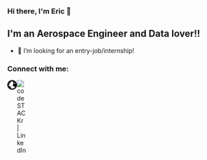 ### Hi there, I'm Eric 👋

## I'm an Aerospace Engineer and Data lover!!

- 👯 I’m looking for an entry-job/internship!

### Connect with me:

[<img align="left" alt="codeSTACKr.com" width="22px" src="https://raw.githubusercontent.com/iconic/open-iconic/master/svg/globe.svg" />][website]
[<img align="left" alt="codeSTACKr | LinkedIn" width="22px" src="https://cdn.jsdelivr.net/npm/simple-icons@v3/icons/linkedin.svg" />][linkedin]

<br />

[website]: https://ergoncab.github.io/
[linkedin]: https://www.linkedin.com/in/ergoncab/

